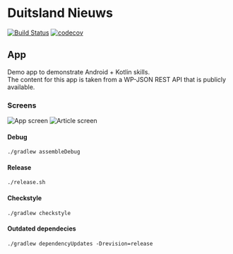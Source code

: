 # Duitsland Nieuws

[![Build Status](https://travis-ci.org/nxtstep/duitsland-nieuws-kotlin.svg?branch=develop)](https://travis-ci.org/nxtstep/duitsland-nieuws-kotlin)
[![codecov](https://codecov.io/gh/nxtstep/duitsland-nieuws-kotlin/branch/master/graph/badge.svg)](https://codecov.io/gh/nxtstep/duitsland-nieuws-kotlin)

App
---

Demo app to demonstrate Android + Kotlin skills.  
The content for this app is taken from a WP-JSON REST API that is publicly available.  

### Screens

![App screen](./screen.png)  ![Article screen](./screen2.png)  

#### Debug
`./gradlew assembleDebug`

#### Release
`./release.sh`

#### Checkstyle  
`./gradlew checkstyle`

#### Outdated dependecies
`./gradlew dependencyUpdates -Drevision=release`
